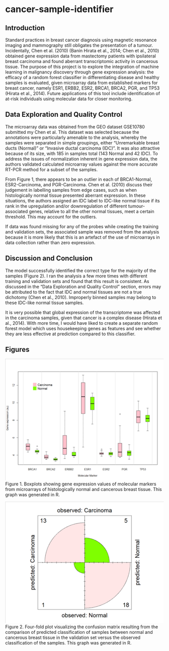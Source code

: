 # cancer-sample-identifier

## Introduction
Standard practices in breast cancer diagnosis using magnetic resonance imaging and mammography still obligates the presentation of a tumour.  Incidentally, Chen et al. (2010) (Banin Hirata et al., 2014; Chen et al., 2010) obtained gene expression data from mastectomy patients with ipsilateral breast carcinoma and found aberrant transcriptomic activity in cancerous tissue.  The purpose of this project is to explore the integration of machine learning in malignancy discovery through gene expression analysis: the efficacy of a random forest classifier in differentiating disease and healthy samples is evaluated, given microarray data from established markers for breast cancer, namely ESR1, ERBB2, ESR2, BRCA1, BRCA2, PGR, and TP53 (Hirata et al., 2014).  Future applications of this tool include identification of at-risk individuals using molecular data for closer monitoring.

## Data Exploration and Quality Control
The microarray data was obtained from the GEO dataset GSE10780 submitted my Chen et al.  This dataset was selected because the annotations were particularly amenable to the analysis, whereby the samples were separated in simple groupings, either “Unremarkable breast ducts (Normal)” or “Invasive ductal carcinoma (IDC)”.  It was also attractive because of its size, with 185 in samples total (143 Normal and 42 IDC).  To address the issues of normalization inherent in gene expression data, the authors validated calculated microarray values against the more accurate RT-PCR method for a subset of the samples.

From Figure 1, there appears to be an outlier in each of BRCA1-Normal, ESR2-Carcinoma, and PGR-Carcinoma.  Chen et al. (2010) discuss their judgement in labelling samples from edge cases, such as when histologically normal tissue presented aberrant expression.  In these situations, the authors assigned an IDC label to IDC-like normal tissue if its rank in the upregulation and/or downregulation of different tumour-associated genes, relative to all the other normal tissues, meet a certain threshold.  This may account for the outliers.

If data was found missing for any of the probes while creating the training and validation sets, the associated sample was removed from the analysis because it is more likely that this is an artefact of the use of microarrays in data collection rather than zero expression. 

## Discussion and Conclusion
The model successfully identified the correct type for the majority of the samples (Figure 2).  I ran the analysis a few more times with different training and validation sets and found that this result is consistent.  As discussed in the “Data Exploration and Quality Control” section, errors may be attributed to the fact that IDC and normal tissues are not a true dichotomy (Chen et al., 2010).  Improperly binned samples may belong to these IDC-like normal tissue samples.

It is very possible that global expression of the transcriptome was affected in the carcinoma samples, given that cancer is a complex disease (Hirata et al., 2014). With more time, I would have liked to create a separate random forest model which uses housekeeping genes as features and see whether they are less effective at prediction compared to this classifier.

## Figures
![Boxplot](figures/boxplot.png)
Figure 1. Boxplots showing gene expression values of molecular markers from microarrays of histologically normal and cancerous breast tissue.  This graph was generated in R.


![Fourfold plot](figures/fourfoldplot.png)
Figure 2. Four-fold plot visualizing the confusion matrix resulting from the comparison of predicted classification of samples between normal and cancerous breast tissue in the validation set versus the observed classification of the samples. This graph was generated in R.
